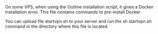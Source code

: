 On some VPS, when using the Outline installation script, it gives a Docker installation error. This file contains commands to pre-install Docker.

You can upload file startvpn.sh to your server and run the sh startvpn.sh command in the directory where this file is located.
